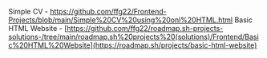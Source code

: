 Simple CV - https://github.com/ffg22/Frontend-Projects/blob/main/Simple%20CV%20using%20onl%20HTML.html
Basic HTML Website - [https://github.com/ffg22/roadmap.sh-projects-solutions-/tree/main/roadmap.sh%20projects%20(solutions)/Frontend/Basic%20HTML%20Website](https://roadmap.sh/projects/basic-html-website)
